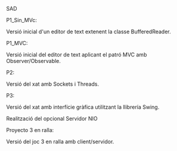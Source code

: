 SAD

P1_Sin_MVc:

Versió inicial d'un editor de text extenent la classe BufferedReader.

P1_MVC:

Versió inicial del editor de text aplicant el patró MVC amb Observer/Observable.

P2:

Versió del xat amb Sockets i Threads.

P3:

Versió del xat amb interfície gràfica utilitzant la llibrería Swing.

Realització del opcional Servidor NIO

Proyecto 3 en ralla:

Versió del joc 3 en ralla amb client/servidor.
